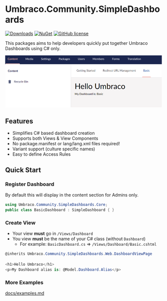 # Umbraco.Community.SimpleDashboards

[![Downloads](https://img.shields.io/nuget/dt/Umbraco.Community.SimpleDashboards?color=cc9900)](https://www.nuget.org/packages/Umbraco.Community.SimpleDashboards/)
[![NuGet](https://img.shields.io/nuget/vpre/Umbraco.Community.SimpleDashboards?color=0273B3)](https://www.nuget.org/packages/Umbraco.Community.SimpleDashboards)
[![GitHub license](https://img.shields.io/github/license/jcdcdev/Umbraco.Community.SimpleDashboards?color=8AB803)](https://github.com/jcdcdev/Umbraco.Community.SimpleDashboards/blob/main/LICENSE)

This packages aims to help developers quickly put together Umbraco Dashboards using C# only.

![Basic Dashboard in the Umbraco Office](https://raw.githubusercontent.com/jcdcdev/Umbraco.Community.SimpleDashboards/main/docs/screenshot.png)

## Features
- Simplifies C# based dashboard creation
- Supports both Views & View Components
- No package.manifest or lang/lang.xml files required!
- Variant support (culture specific names)
- Easy to define Access Rules 

## Quick Start

### Register Dashboard

By default this will display in the content section for Admins only.
```csharp
using Umbraco.Community.SimpleDashboards.Core; 
public class BasicDashboard : SimpleDashboard { }
```

### Create View

- Your view **must** go in `/Views/Dashboard`
- You view **must** be the name of your C# class (without `Dashboard`)
    - For example: `BasicDashboard.cs` => `/Views/Dashboard/Basic.cshtml`

```csharp
@inherits Umbraco.Community.SimpleDashboards.Web.DashboardViewPage

<h1>Hello Umbraco</h1>
<p>My Dashboard alias is: @Model.Dashboard.Alias</p>
```
### More Examples

[docs/examples.md](https://github.com/jcdcdev/Umbraco.Community.SimpleDashboards/blob/dev/docs/examples.md)